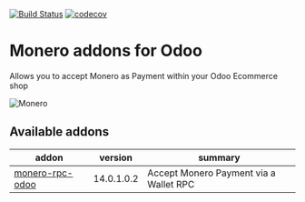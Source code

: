 [![Build Status](https://api.travis-ci.com/t-900-a/moneroodoo.svg?branch=main)](https://travis-ci.com/t-900-a/moneroodoo)
[![codecov](https://codecov.io/gh/t-900-a/moneroodoo/branch/main/graph/badge.svg?token=10S5GGNRHH)](https://codecov.io/gh/t-900-a/moneroodoo)
# Monero addons for Odoo

Allows you to accept Monero as Payment within your Odoo Ecommerce shop

![Monero](https://raw.githubusercontent.com/t-900-a/moneroodoo/dev/monero-rpc-odoo/static/src/img/logo.png)


Available addons
----------------
|  addon | version  | summary  |
|---|---|---|
|  [monero-rpc-odoo](monero-rpc-odoo/) |  14.0.1.0.2 |  Accept Monero Payment via a Wallet RPC |
